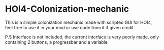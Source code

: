 # HOI4-Colonization-mechanic
This is a simple colonization mechanic made with scripted GUI for HOI4, feel free to use it in your mod or use code from it if given credit.

P.S Interface is not included, the current interface is very poorly made, only containing 2 buttons, a progressbar and a variable
